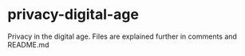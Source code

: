 # privacy-digital-age
Privacy in the digital age. Files are explained further in comments and README.md
